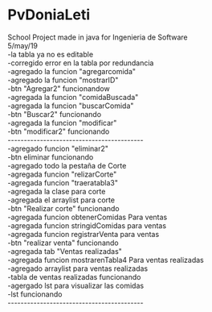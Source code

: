 # PvDoniaLeti
School Project made in java for Ingenieria de Software<br />
5/may/19<br />
  -la tabla ya no es editable <br />
  -corregido error en la tabla por redundancia<br />
  -agregado la funcion "agregarcomida"<br />
  -agregado la funcion "mostrarID"<br />
  -btn "Agregar2" funcionandow<br />
  -agregada la funcion "comidaBuscada"<br />
  -agregada la funcion "buscarComida"<br />
  -btn "Buscar2" funcionando<br />
  -agregada la funcion "modificar"<br />
  -btn "modificar2" funcionando<br />
------------------------------------------<br />
-agregado funcion "eliminar2"<br />
-btn eliminar funcionando<br />
-agregado todo la pestaña de Corte<br />
-agregada funcion "relizarCorte"<br />
-agregada funcion "traeratabla3"<br />
-agregada la clase para corte<br />
-agregada el arraylist para corte<br />
-btn "Realizar corte" funcionando<br />
-agregada funcion obtenerComidas Para ventas<br />
-agregada funcion stringidComidas para ventas<br />
-agregada funcion registrarVenta para ventas<br />
-btn "realizar venta" funcionando<br />
-agregada tab "Ventas realizadas"<br />
-agregada funcion mostrarenTabla4 Para ventas realizadas<br />
-agregado arraylist para ventas realizadas<br />
-tabla de ventas realizadas funcionando<br />
-agergado lst para visualizar las comidas<br />
-lst funcionando<br />
------------------------------------------<br />
